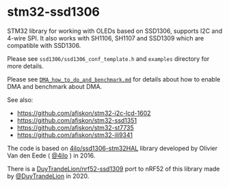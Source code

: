 # stm32-ssd1306

STM32 library for working with OLEDs based on SSD1306, supports I2C and 4-wire SPI.
It also works with SH1106, SH1107 and SSD1309 which are compatible with SSD1306.

Please see `ssd1306/ssd1306_conf_template.h` and `examples` directory for more details.

Please see [`DMA_how_to_do_and_benchmark.md`](./DMA_how_to_and_benchmark.md) for details about how to enable DMA and benchmark about DMA.

See also:

* https://github.com/afiskon/stm32-i2c-lcd-1602
* https://github.com/afiskon/stm32-ssd1351
* https://github.com/afiskon/stm32-st7735
* https://github.com/afiskon/stm32-ili9341

The code is based on
[4ilo/ssd1306-stm32HAL](https://github.com/4ilo/ssd1306-stm32HAL) library
developed by Olivier Van den Eede ( [@4ilo](https://github.com/4ilo) ) in 2016.

There is a [DuyTrandeLion/nrf52-ssd1309](https://github.com/DuyTrandeLion/nrf52-ssd1309) port to nRF52 of this library made by [@DuyTrandeLion](https://github.com/DuyTrandeLion) in 2020.

